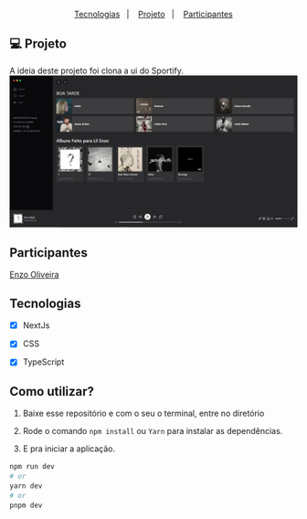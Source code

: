 <p align="center">
  <a href="#-tecnologias">Tecnologias</a>&nbsp;&nbsp;&nbsp;|&nbsp;&nbsp;&nbsp;
  <a href="#-projeto">Projeto</a>&nbsp;&nbsp;&nbsp;|&nbsp;&nbsp;&nbsp;
  <a href="#memo-licença">Participantes</a>
</p>



## 💻 Projeto

A ideia deste projeto foi clona a ui do Sportify. 
![preview img](src/assets/spotify.png)


## Participantes


[Enzo Oliveira](https://www.linkedin.com/in/enzo-oliveira-a18344229/)


## Tecnologias
- [x] NextJs
- [x] CSS
- [x] TypeScript


## Como utilizar?

1. Baixe esse repositório e com o seu o terminal, entre no diretório

2. Rode o comando `npm install` ou `Yarn` para instalar as dependências.

3. E pra iniciar a aplicação.

```bash
npm run dev
# or
yarn dev
# or
pnpm dev
```



